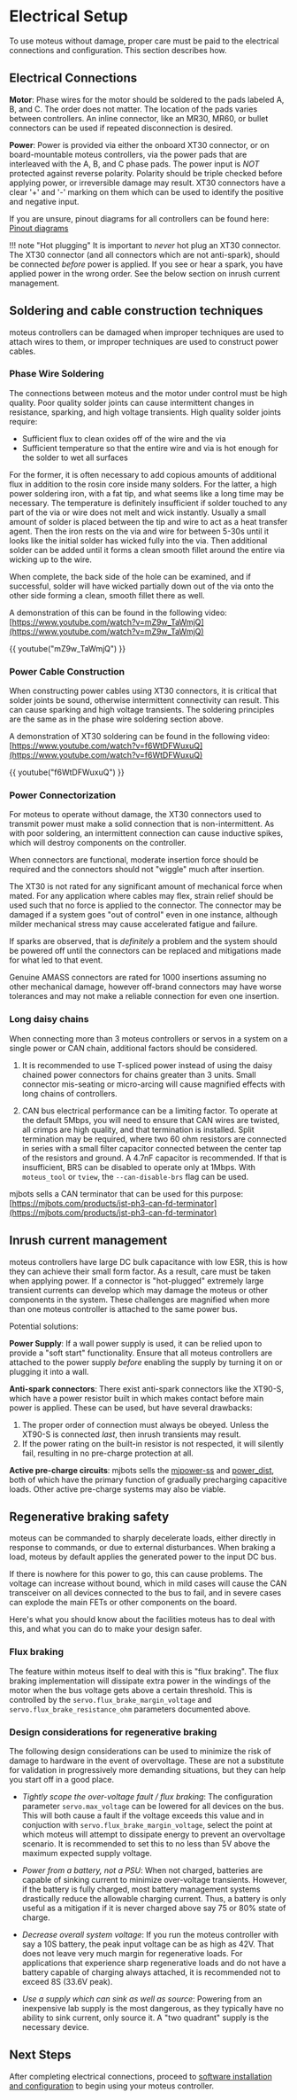 # Electrical Setup

To use moteus without damage, proper care must be paid to the electrical connections and configuration.  This section describes how.

## Electrical Connections

**Motor**: Phase wires for the motor should be soldered to the pads labeled A, B, and C. The order does not matter. The location of the pads varies between controllers.  An inline connector, like an MR30, MR60, or bullet connectors can be used if repeated disconnection is desired.

**Power**: Power is provided via either the onboard XT30 connector, or on board-mountable moteus controllers, via the power pads that are interleaved with the A, B, and C phase pads.  The power input is *NOT* protected against reverse polarity.  Polarity should be triple checked before applying power, or irreversible damage may result.  XT30 connectors have a clear '+' and '-' marking on them which can be used to identify the positive and negative input.

If you are unsure, pinout diagrams for all controllers can be found here: [Pinout diagrams](../reference/pinouts.md)

!!! note "Hot plugging"
    It is important to *never* hot plug an XT30 connector.  The XT30 connector (and all connectors which are not anti-spark), should be connected *before* power is applied.  If you see or hear a spark, you have applied power in the wrong order.  See the below section on inrush current management.

## Soldering and cable construction techniques

moteus controllers can be damaged when improper techniques are used to attach wires to them, or improper techniques are used to construct power cables.

### Phase Wire Soldering

The connections between moteus and the motor under control must be high quality.  Poor quality solder joints can cause intermittent changes in resistance, sparking, and high voltage transients.  High quality solder joints require:

* Sufficient flux to clean oxides off of the wire and the via
* Sufficient temperature so that the entire wire and via is hot enough for the solder to wet all surfaces

For the former, it is often necessary to add copious amounts of additional flux in addition to the rosin core inside many solders.  For the latter, a high power soldering iron, with a fat tip, and what seems like a long time may be necessary.  The temperature is definitely insufficient if solder touched to any part of the via or wire does not melt and wick instantly.  Usually a small amount of solder is placed between the tip and wire to act as a heat transfer agent.  Then the iron rests on the via and wire for between 5-30s until it looks like the initial solder has wicked fully into the via.  Then additional solder can be added until it forms a clean smooth fillet around the entire via wicking up to the wire.

When complete, the back side of the hole can be examined, and if successful, solder will have wicked partially down out of the via onto the other side forming a clean, smooth fillet there as well.

A demonstration of this can be found in the following video: [https://www.youtube.com/watch?v=mZ9w_TaWmjQ](https://www.youtube.com/watch?v=mZ9w_TaWmjQ)

{{ youtube("mZ9w_TaWmjQ") }}

### Power Cable Construction

When constructing power cables using XT30 connectors, it is critical that solder joints be sound, otherwise intermittent connectivity can result.  This can cause sparking and high voltage transients.  The soldering principles are the same as in the phase wire soldering section above.

A demonstration of XT30 soldering can be found in the following video:
[https://www.youtube.com/watch?v=f6WtDFWuxuQ](https://www.youtube.com/watch?v=f6WtDFWuxuQ)

{{ youtube("f6WtDFWuxuQ") }}

### Power Connectorization

For moteus to operate without damage, the XT30 connectors used to transmit power must make a solid connection that is non-intermittent.  As with poor soldering, an intermittent connection can cause inductive spikes, which will destroy components on the controller.

When connectors are functional, moderate insertion force should be required and the connectors should not "wiggle" much after insertion.

The XT30 is not rated for any significant amount of mechanical force when mated.  For any application where cables may flex, strain relief should be used such that no force is applied to the connector.  The connector may be damaged if a system goes "out of control" even in one instance, although milder mechanical stress may cause accelerated fatigue and failure.

If sparks are observed, that is *definitely* a problem and the system should be powered off until the connectors can be replaced and mitigations made for what led to that event.

Genuine AMASS connectors are rated for 1000 insertions assuming no other mechanical damage, however off-brand connectors may have worse tolerances and may not make a reliable connection for even one insertion.


### Long daisy chains

When connecting more than 3 moteus controllers or servos in a system on a single power or CAN chain, additional factors should be considered.

1. It is recommended to use T-spliced power instead of using the daisy chained power connectors for chains greater than 3 units.  Small connector mis-seating or micro-arcing will cause magnified effects with long chains of controllers.

2. CAN bus electrical performance can be a limiting factor.  To operate at the default 5Mbps, you will need to ensure that CAN wires are twisted, all crimps are high quality, and that termination is installed.  Split termination may be required, where two 60 ohm resistors are connected in series with a small filter capacitor connected between the center tap of the resistors and ground.  A 4.7nF capacitor is recommended.  If that is insufficient, BRS can be disabled to operate only at 1Mbps.  With `moteus_tool` or `tview`, the `--can-disable-brs` flag can be used.

mjbots sells a CAN terminator that can be used for this purpose: [https://mjbots.com/products/jst-ph3-can-fd-terminator](https://mjbots.com/products/jst-ph3-can-fd-terminator)

## Inrush current management

moteus controllers have large DC bulk capacitance with low ESR, this is how they can achieve their small form factor.  As a result, care must be taken when applying power.  If a connector is "hot-plugged" extremely large transient currents can develop which may damage the moteus or other components in the system.  These challenges are magnified when more than one moteus controller is attached to the same power bus.

Potential solutions:

**Power Supply**: If a wall power supply is used, it can be relied upon to provide a "soft start" functionality.  Ensure that all moteus controllers are attached to the power supply *before* enabling the supply by turning it on or plugging it into a wall.

**Anti-spark connectors**: There exist anti-spark connectors like the XT90-S, which have a power resistor built in which makes contact before main power is applied.  These can be used, but have several drawbacks:

1. The proper order of connection must always be obeyed.  Unless the XT90-S is connected *last*, then inrush transients may result.
2. If the power rating on the built-in resistor is not respected, it will silently fail, resulting in no pre-charge protection at all.

**Active pre-charge circuits**: mjbots sells the [mjpower-ss](https://mjbots.com/products/mjpower-ss) and [power_dist](https://mjbots.com/products/mjbots-power-dist-r4-5b), both of which have the primary function of gradually precharging capacitive loads.  Other active pre-charge systems may also be viable.

## Regenerative braking safety

moteus can be commanded to sharply decelerate loads, either directly in response to commands, or due to external disturbances.  When braking a load, moteus by default applies the generated power to the input DC bus.

If there is nowhere for this power to go, this can cause problems.  The voltage can increase without bound, which in mild cases will cause the CAN transceiver on all devices connected to the bus to fail, and in severe cases can explode the main FETs or other components on the board.

Here's what you should know about the facilities moteus has to deal with this, and what you can do to make your design safer.

### Flux braking

The feature within moteus itself to deal with this is "flux braking".  The flux braking implementation will dissipate extra power in the windings of the motor when the bus voltage gets above a certain threshold.  This is controlled by the `servo.flux_brake_margin_voltage` and `servo.flux_brake_resistance_ohm` parameters documented above.

### Design considerations for regenerative braking

The following design considerations can be used to minimize the risk of damage to hardware in the event of overvoltage.  These are not a substitute for validation in progressively more demanding situations, but they can help you start off in a good place.

- *Tightly scope the over-voltage fault / flux braking*: The configuration parameter `servo.max_voltage` can be lowered for all devices on the bus.  This will both cause a fault if the voltage exceeds this value and in conjuction with `servo.flux_brake_margin_voltage`, select the point at which moteus will attempt to dissipate energy to prevent an overvoltage scenario.  It is recommended to set this to no less than 5V above the maximum expected supply voltage.

- *Power from a battery, not a PSU*: When not charged, batteries are capable of sinking current to minimize over-voltage transients.  However, if the battery is fully charged, most battery management systems drastically reduce the allowable charging current.  Thus, a battery is only useful as a mitigation if it is never charged above say 75 or 80% state of charge.

- *Decrease overall system voltage*: If you run the moteus controller with say a 10S battery, the peak input voltage can be as high as 42V.  That does not leave very much margin for regenerative loads.  For applications that experience sharp regenerative loads and do not have a battery capable of charging always attached, it is recommended not to exceed 8S (33.6V peak).

- *Use a supply which can sink as well as source*: Powering from an inexpensive lab supply is the most dangerous, as they typically have no ability to sink current, only source it.  A "two quadrant" supply is the necessary device.


## Next Steps

After completing electrical connections, proceed to [software installation and configuration](software-installation.md) to begin using your moteus controller.
